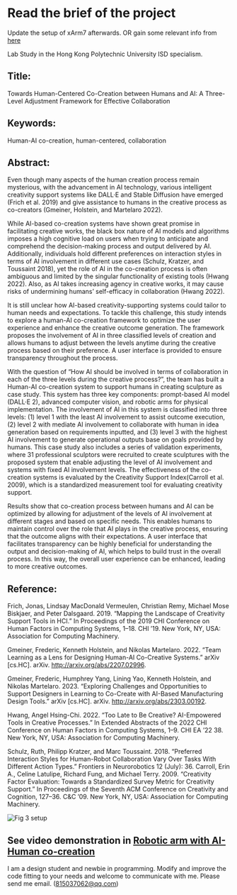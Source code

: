 # Read the brief of the project   
Update the setup of xArm7 afterwards. OR gain some relevant info from [here](https://github.com/taomatoto/Robotic-Arm-Beginner-)

Lab Study in the Hong Kong Polytechnic University ISD specialism.   

## Title:
Towards Human-Centered Co-Creation between Humans and AI: A Three-Level Adjustment Framework for Effective Collaboration

## Keywords:
Human-AI co-creation, human-centered, collaboration

## Abstract:
Even though many aspects of the human creation process remain mysterious, with the advancement in AI technology, various intelligent creativity support systems like DALL·E and Stable Diffusion have emerged (Frich et al. 2019) and give assistance to humans in the creative process as co-creators (Gmeiner, Holstein, and Martelaro 2022).

While AI-based co-creation systems have shown great promise in facilitating creative works, the black box nature of AI models and algorithms imposes a high cognitive load on users when trying to anticipate and comprehend the decision-making process and output delivered by AI. Additionally, individuals hold different preferences on interaction styles in terms of AI involvement in different use cases (Schulz, Kratzer, and Toussaint 2018), yet the role of AI in the co-creation process is often ambiguous and limited by the singular functionality of existing tools (Hwang 2022). Also, as AI takes increasing agency in creative works, it may cause risks of undermining humans’ self-efficacy in collaboration (Hwang 2022). 

It is still unclear how AI-based creativity-supporting systems could tailor to human needs and expectations. To tackle this challenge, this study intends to explore a human-AI co-creation framework to optimize the user experience and enhance the creative outcome generation. The framework proposes the involvement of AI in three classified levels of creation and allows humans to adjust between the levels anytime during the creative process based on their preference. A user interface is provided to ensure transparency throughout the process.

With the question of “How AI should be involved in terms of collaboration in each of the three levels during the creative process?”, the team has built a Human-AI co-creation system to support humans in creating sculpture as case study. This system has three key components: prompt-based AI model (DALL·E 2), advanced computer vision, and robotic arms for physical implementation. The involvement of AI in this system is classified into three levels: (1) level 1 with the least AI involvement to assist outcome execution, (2) level 2 with mediate AI involvement to collaborate with human in idea generation based on requirements inputted, and (3) level 3 with the highest AI involvement to generate operational outputs base on goals provided by humans. This case study also includes a series of validation experiments, where 31 professional sculptors were recruited to create sculptures with the proposed system that enable adjusting the level of AI involvement and systems with fixed AI involvement levels. The effectiveness of the co-creation systems is evaluated by the Creativity Support Index(Carroll et al. 2009), which is a standardized measurement tool for evaluating creativity support. 

Results show that co-creation process between humans and AI can be optimized by allowing for adjustment of the levels of AI involvement at different stages and based on specific needs. This enables humans to maintain control over the role that AI plays in the creative process, ensuring that the outcome aligns with their expectations. A user interface that facilitates transparency can be highly beneficial for understanding the output and decision-making of AI, which helps to build trust in the overall process. In this way, the overall user experience can be enhanced, leading to more creative outcomes.

## Reference:
Frich, Jonas, Lindsay MacDonald Vermeulen, Christian Remy, Michael Mose Biskjaer, and Peter Dalsgaard. 2019. “Mapping the Landscape of Creativity Support Tools in HCI.” In Proceedings of the 2019 CHI Conference on Human Factors in Computing Systems, 1–18. CHI ’19. New York, NY, USA: Association for Computing Machinery.

Gmeiner, Frederic, Kenneth Holstein, and Nikolas Martelaro. 2022. “Team Learning as a Lens for Designing Human-AI Co-Creative Systems.” arXiv [cs.HC]. arXiv. http://arxiv.org/abs/2207.02996.

Gmeiner, Frederic, Humphrey Yang, Lining Yao, Kenneth Holstein, and Nikolas Martelaro. 2023. “Exploring Challenges and Opportunities to Support Designers in Learning to Co-Create with AI-Based Manufacturing Design Tools.” arXiv [cs.HC]. arXiv. http://arxiv.org/abs/2303.00192.

Hwang, Angel Hsing-Chi. 2022. “Too Late to Be Creative? AI-Empowered Tools in Creative Processes.” In Extended Abstracts of the 2022 CHI Conference on Human Factors in Computing Systems, 1–9. CHI EA ’22 38. New York, NY, USA: Association for Computing Machinery.

Schulz, Ruth, Philipp Kratzer, and Marc Toussaint. 2018. “Preferred Interaction Styles for Human-Robot Collaboration Vary Over Tasks With Different Action Types.” Frontiers in Neurorobotics 12 (July): 36.
Carroll, Erin A., Celine Latulipe, Richard Fung, and Michael Terry. 2009. “Creativity Factor Evaluation: Towards a Standardized Survey Metric for Creativity Support.” In Proceedings of the Seventh ACM Conference on Creativity and Cognition, 127–36. C&C ’09. New York, NY, USA: Association for Computing Machinery.

![Fig  3  setup](https://github.com/spdesignczl/RobotArm_AI-Human_Co-creation_System/assets/103418623/f216636b-c9a8-41d5-833c-bd8642c4168a)

## See video demonstration in [Robotic arm with AI-Human co-creation](https://www.bilibili.com/video/BV19z4y1a7Ms/?share_source=copy_web&vd_source=b7ddc9544cae898e3956d79e1784fb88)

I am a design student and newbie in programming. Modify and improve the code fitting to your needs and welcome to communicate with me. Please send me email. (815037062@qq.com)
